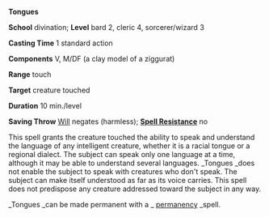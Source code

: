  **Tongues**

**School** divination; **Level** bard 2, cleric 4, sorcerer/wizard 3

**Casting Time** 1 standard action

**Components** V, M/DF (a clay model of a ziggurat)

**Range** touch

**Target** creature touched

**Duration** 10 min./level

**Saving Throw** [Will](../combat.md#_will) negates (harmless); **[Spell Resistance](../glossary.md#_spell-resistance)** no

This spell grants the creature touched the ability to speak and understand the language of any intelligent creature, whether it is a racial tongue or a regional dialect. The subject can speak only one language at a time, although it may be able to understand several languages. _Tongues _does not enable the subject to speak with creatures who don't speak. The subject can make itself understood as far as its voice carries. This spell does not predispose any creature addressed toward the subject in any way.

_Tongues _can be made permanent with a _ [permanency](permanency.md#_permanency) _spell.

